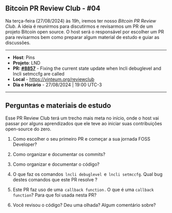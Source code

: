 ## Bitcoin PR Review Club - #04

Na terça-feira (27/08/2024) às 19h, iremos ter nosso *Bitcoin PR Review Club*. A ideia é reunirmos para discutirmos e revisarmos um PR de um projeto Bitcoin
open source. O host será o responsável por escolher um PR para revisarmos bem como preparar algum material de estudo e guiar as discussões.

-------

- **Host**: Pins
- **Projeto**: LND
- **PR: [#8857](https://github.com/lightningnetwork/lnd/pull/8857)** - Fixing the current state update when lncli debuglevel and lncli setmccfg are called
- **Local** - https://vinteum.org/reviewclub
- **Dia e Horário** - 27/08/2024 | 19:00 UTC-3

-------

## Perguntas e materiais de estudo

Esse PR Review Club terá um trecho mais meta no início, onde o host vai passar por alguns aprendizados que ele teve ao iniciar suas contribuições open-source do zero.

1. Como escolher o seu primeiro PR e começar a sua jornada FOSS Developer?

2. ⁠Como organizar e documentar os commits?

3. Como organizar e documentar o código?

4. O que faz os comandos ⁠ `lncli debuglevel` ⁠ e ⁠ `lncli setmccfg`⁠. Qual bug destes comandos que este PR resolve ?

5. Este PR faz uso de uma ⁠ `callback function` ⁠. O que é uma `callback function`? Para que foi usada nesta PR?

6. Você revisou o código? Deu uma olhada? Algum comentário sobre?

